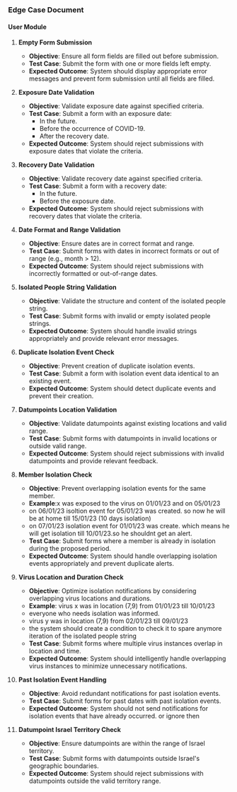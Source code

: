 ### Edge Case Document

#### User Module

1. **Empty Form Submission**
   - **Objective**: Ensure all form fields are filled out before submission.
   - **Test Case**: Submit the form with one or more fields left empty.
   - **Expected Outcome**: System should display appropriate error messages and prevent form submission until all fields are filled.

2. **Exposure Date Validation**
   - **Objective**: Validate exposure date against specified criteria.
   - **Test Case**: Submit a form with an exposure date:
     - In the future.
     - Before the occurrence of COVID-19.
     - After the recovery date.
   - **Expected Outcome**: System should reject submissions with exposure dates that violate the criteria.

3. **Recovery Date Validation**
   - **Objective**: Validate recovery date against specified criteria.
   - **Test Case**: Submit a form with a recovery date:
     - In the future.
     - Before the exposure date.
   - **Expected Outcome**: System should reject submissions with recovery dates that violate the criteria.

4. **Date Format and Range Validation**
   - **Objective**: Ensure dates are in correct format and range.
   - **Test Case**: Submit forms with dates in incorrect formats or out of range (e.g., month > 12).
   - **Expected Outcome**: System should reject submissions with incorrectly formatted or out-of-range dates.

5. **Isolated People String Validation**
   - **Objective**: Validate the structure and content of the isolated people string.
   - **Test Case**: Submit forms with invalid or empty isolated people strings.
   - **Expected Outcome**: System should handle invalid strings appropriately and provide relevant error messages.

6. **Duplicate Isolation Event Check**
   - **Objective**: Prevent creation of duplicate isolation events.
   - **Test Case**: Submit a form with isolation event data identical to an existing event.
   - **Expected Outcome**: System should detect duplicate events and prevent their creation.

7. **Datumpoints Location Validation**
   - **Objective**: Validate datumpoints against existing locations and valid range.
   - **Test Case**: Submit forms with datumpoints in invalid locations or outside valid range.
   - **Expected Outcome**: System should reject submissions with invalid datumpoints and provide relevant feedback.

8. **Member Isolation Check**
   - **Objective**: Prevent overlapping isolation events for the same member.
   - **Example**:x was exposed to the virus on 01/01/23 and on 05/01/23
   - on 06/01/23 isoltion event for 05/01/23 was created. so now he will be at home till 15/01/23 (10 days isolation)
   - on 07/01/23 isolation event for 01/01/23 was create. which means he will get isolation till 10/01/23.so he shouldnt get an alert.
   - **Test Case**: Submit forms where a member is already in isolation during the proposed period.
   - **Expected Outcome**: System should handle overlapping isolation events appropriately and prevent duplicate alerts.

9. **Virus Location and Duration Check**
   - **Objective**: Optimize isolation notifications by considering overlapping virus locations and durations.
   - **Example**: virus x was in location (7,9) from 01/01/23 till 10/01/23
   - everyone who needs isolation was informed.
   - virus y was in location (7,9) from 02/01/23 till 09/01/23
   - the system should create a condition to check it to spare anymore iteration of the isolated people string
   - **Test Case**: Submit forms where multiple virus instances overlap in location and time.
   - **Expected Outcome**: System should intelligently handle overlapping virus instances to minimize unnecessary notifications.

10. **Past Isolation Event Handling**
    - **Objective**: Avoid redundant notifications for past isolation events.
    - **Test Case**: Submit forms for past dates with past isolation events.
    - **Expected Outcome**: System should not send notifications for isolation events that have already occurred. or ignore then

11. **Datumpoint Israel Territory Check**
    - **Objective**: Ensure datumpoints are within the range of Israel territory.
    - **Test Case**: Submit forms with datumpoints outside Israel's geographic boundaries.
    - **Expected Outcome**: System should reject submissions with datumpoints outside the valid territory range.





